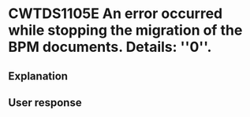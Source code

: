 # CWTDS1105E An error occurred while stopping the migration of the BPM documents. Details: ''0''.

## Explanation

## User response